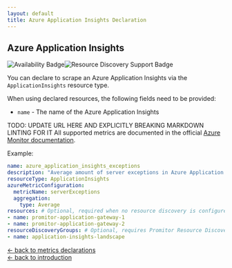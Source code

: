 ```yaml
---
layout: default
title: Azure Application Insights Declaration
---
```


## Azure Application Insights

![Availability Badge](https://img.shields.io/badge/Available%20Starting-v2.6-green.svg)![Resource Discovery Support Badge](https://img.shields.io/badge/Support%20for%20Resource%20Discovery-Yes-green.svg)

You can declare to scrape an Azure Application Insights via the `ApplicationInsights` resource
type.

When using declared resources, the following fields need to be provided:

- `name` - The name of the Azure Application Insights

TODO: UPDATE URL HERE AND EXPLICITLY BREAKING MARKDOWN LINTING FOR IT All supported metrics are documented in the official [Azure Monitor documentation](https://docs.microsoft.com/en-us/azure/azure-monitor/platform/metrics-supported#microsoftnetworkapplicationgateways).

Example:

```yaml
name: azure_application_insights_exceptions
description: "Average amount of server exceptions in Azure Application Insights"
resourceType: ApplicationInsights
azureMetricConfiguration:
  metricName: serverExceptions
  aggregation:
    type: Average
resources: # Optional, required when no resource discovery is configured
- name: promitor-application-gateway-1
- name: promitor-application-gateway-2
resourceDiscoveryGroups: # Optional, requires Promitor Resource Discovery agent (https://promitor.io/concepts/how-it-works#using-resource-discovery)
- name: application-insights-landscape
```

<!-- markdownlint-disable MD033 -->
[&larr; back to metrics declarations](/configuration/v2.x/metrics)<br />
[&larr; back to introduction](/)
<!-- markdownlint-enable -->
